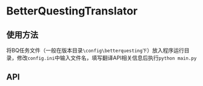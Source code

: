 # BetterQuestingTranslator

## 使用方法
将BQ任务文件（一般在版本目录`\config\betterquesting下`）放入程序运行目录，修改`config.ini`中输入文件名，填写翻译API相关信息后执行`python main.py`
## API